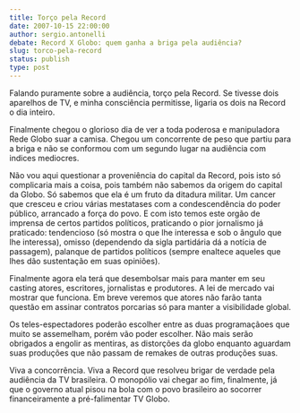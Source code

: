 ```yaml
---
title: Torço pela Record
date: 2007-10-15 22:00:00
author: sergio.antonelli
debate: Record X Globo: quem ganha a briga pela audiência?
slug: torco-pela-record
status: publish 
type: post
---
```


Falando puramente sobre a audiência, torço pela Record. Se tivesse dois aparelhos de TV, e minha consciência permitisse, ligaria os dois na Record o dia inteiro.   

Finalmente chegou o glorioso dia de ver a toda poderosa e manipuladora Rede Globo suar a camisa. Chegou um concorrente de peso que partiu para a briga e não se conformou com um segundo lugar na audiência com indices mediocres.  

 Não vou aqui questionar a proveniência do capital da Record, pois isto só complicaria mais a coisa, pois também não sabemos da origem do capital da Globo. Só sabemos que ela é um fruto da ditadura militar. Um cancer que cresceu e criou várias mestatases com a condescendência do poder público, arrancado a força do povo. E com isto temos este orgão de imprensa de certos partidos políticos, praticando o pior jornalismo já praticado: tendencioso (só mostra o que lhe interessa e sob o ângulo que lhe interessa), omisso (dependendo da sigla partidária dá a notícia de passagem), palanque de partidos políticos (sempre enaltece aqueles que lhes dão sustentação em suas opiniões).   

Finalmente agora ela terá que desembolsar mais para manter em seu casting atores, escritores, jornalistas e produtores. A lei de mercado vai mostrar que funciona. Em breve veremos que atores não farão tanta questão em assinar contratos porcarias só para manter a visibilidade global.  

Os teles-espectadores poderão escolher entre as duas programaçãoes que muito se assemelham, porém vão poder escolher. Não mais serão obrigados a engolir as mentiras, as distorções da globo enquanto aguardam suas produções que não passam de remakes de outras produções suas.   

Viva a concorrência. Viva a Record que resolveu brigar de verdade pela audiência da TV brasileira. O monopólio vai chegar ao fim, finalmente, já que o governo atual pisou na bola com o povo brasileiro ao socorrer financeiramente a pré-falimentar TV Globo.
